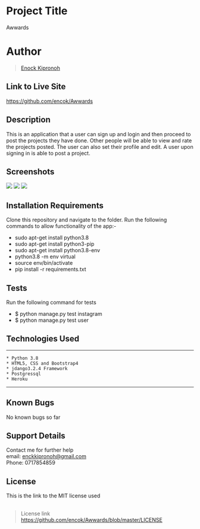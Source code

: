 
# Project Title
Awwards

# Author
> [Enock Kipronoh](https://github.com/encok "encok")


## Link to Live Site 
https://github.com/encok/Awwards


## Description
This is an application that a user can sign up and login and then proceed to post the projects they have done. Other people will be able to view and rate the projects posted. The user can also set their profile and edit. A user upon signing in is able to post a project.

## Screenshots
<img src="static/images/1.png">
<img src="static/images/2.png">
<img src="static/images/3.png">

## Installation Requirements
Clone this repository and navigate to the folder.
Run the following commands to allow functionality of the app:-

* sudo apt-get install python3.8
* sudo apt-get install python3-pip
* sudo apt-get install python3.8-env
* python3.8 -m env virtual
* source env/bin/activate
* pip install -r requirements.txt
## Tests
Run the following command for tests<br>
* $ python manage.py test instagram
* $ python manage.py test user

## Technologies Used
---
```
* Python 3.8
* HTML5, CSS and Bootstrap4
* jdango3.2.4 Framework
* Postgressql
* Heroku
```
---
## Known Bugs
No known bugs so far

## Support Details
Contact me for further help<br/> 
email: enckkipronoh@gmail.com<br/>
Phone: 0717854859
## License
This is the link to the MIT license used<br/><br/>
> License link<br/>
https://github.com/encok/Awwards/blob/master/LICENSE


